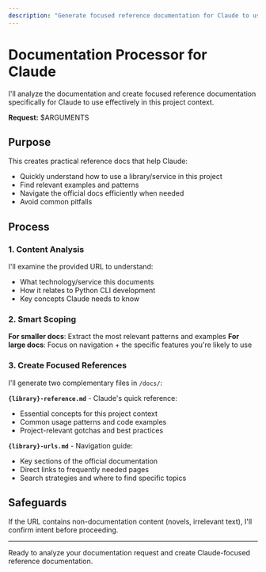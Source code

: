 ```yaml
---
description: "Generate focused reference documentation for Claude to use in this project"
---
```


# Documentation Processor for Claude

I'll analyze the documentation and create focused reference documentation specifically for Claude to use effectively in this project context.

**Request:** $ARGUMENTS

## Purpose

This creates practical reference docs that help Claude:
- Quickly understand how to use a library/service in this project
- Find relevant examples and patterns
- Navigate the official docs efficiently when needed
- Avoid common pitfalls

## Process

### 1. Content Analysis
I'll examine the provided URL to understand:
- What technology/service this documents
- How it relates to Python CLI development
- Key concepts Claude needs to know

### 2. Smart Scoping
**For smaller docs**: Extract the most relevant patterns and examples
**For large docs**: Focus on navigation + the specific features you're likely to use

### 3. Create Focused References
I'll generate two complementary files in `/docs/`:

**`{library}-reference.md`** - Claude's quick reference:
- Essential concepts for this project context
- Common usage patterns and code examples
- Project-relevant gotchas and best practices

**`{library}-urls.md`** - Navigation guide:
- Key sections of the official documentation
- Direct links to frequently needed pages
- Search strategies and where to find specific topics

## Safeguards

If the URL contains non-documentation content (novels, irrelevant text), I'll confirm intent before proceeding.

---

Ready to analyze your documentation request and create Claude-focused reference documentation.